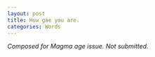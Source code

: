 ```yaml
---
layout: post
title: How gae you are.
categories: Words
---
```


*Composed for Magma age issue. Not submitted.*
